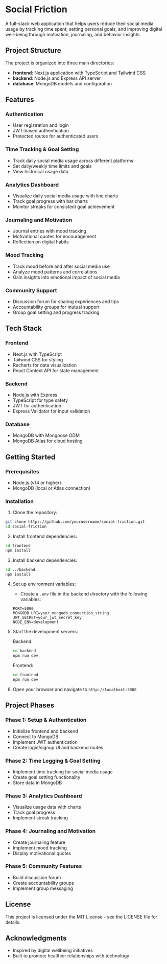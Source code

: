# Social Friction

A full-stack web application that helps users reduce their social media usage by tracking time spent, setting personal goals, and improving digital well-being through motivation, journaling, and behavior insights.

## Project Structure

The project is organized into three main directories:

- **frontend**: Next.js application with TypeScript and Tailwind CSS
- **backend**: Node.js and Express API server
- **database**: MongoDB models and configuration

## Features

### Authentication
- User registration and login
- JWT-based authentication
- Protected routes for authenticated users

### Time Tracking & Goal Setting
- Track daily social media usage across different platforms
- Set daily/weekly time limits and goals
- View historical usage data

### Analytics Dashboard
- Visualize daily social media usage with line charts
- Track goal progress with bar charts
- Monitor streaks for consistent goal achievement

### Journaling and Motivation
- Journal entries with mood tracking
- Motivational quotes for encouragement
- Reflection on digital habits

### Mood Tracking
- Track mood before and after social media use
- Analyze mood patterns and correlations
- Gain insights into emotional impact of social media

### Community Support
- Discussion forum for sharing experiences and tips
- Accountability groups for mutual support
- Group goal setting and progress tracking

## Tech Stack

### Frontend
- Next.js with TypeScript
- Tailwind CSS for styling
- Recharts for data visualization
- React Context API for state management

### Backend
- Node.js with Express
- TypeScript for type safety
- JWT for authentication
- Express Validator for input validation

### Database
- MongoDB with Mongoose ODM
- MongoDB Atlas for cloud hosting

## Getting Started

### Prerequisites
- Node.js (v14 or higher)
- MongoDB (local or Atlas connection)

### Installation

1. Clone the repository:
```bash
git clone https://github.com/yourusername/social-friction.git
cd social-friction
```

2. Install frontend dependencies:
```bash
cd frontend
npm install
```

3. Install backend dependencies:
```bash
cd ../backend
npm install
```

4. Set up environment variables:
   - Create a `.env` file in the backend directory with the following variables:
   ```
   PORT=5000
   MONGODB_URI=your_mongodb_connection_string
   JWT_SECRET=your_jwt_secret_key
   NODE_ENV=development
   ```

5. Start the development servers:

   Backend:
   ```bash
   cd backend
   npm run dev
   ```

   Frontend:
   ```bash
   cd frontend
   npm run dev
   ```

6. Open your browser and navigate to `http://localhost:3000`

## Project Phases

### Phase 1: Setup & Authentication
- Initialize frontend and backend
- Connect to MongoDB
- Implement JWT authentication
- Create login/signup UI and backend routes

### Phase 2: Time Logging & Goal Setting
- Implement time tracking for social media usage
- Create goal setting functionality
- Store data in MongoDB

### Phase 3: Analytics Dashboard
- Visualize usage data with charts
- Track goal progress
- Implement streak tracking

### Phase 4: Journaling and Motivation
- Create journaling feature
- Implement mood tracking
- Display motivational quotes

### Phase 5: Community Features
- Build discussion forum
- Create accountability groups
- Implement group messaging

## License

This project is licensed under the MIT License - see the LICENSE file for details.

## Acknowledgments

- Inspired by digital wellbeing initiatives
- Built to promote healthier relationships with technology
